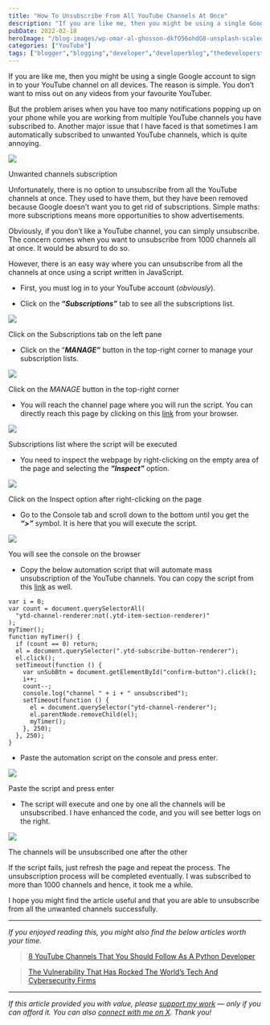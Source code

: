 ```yaml
---
title: "How To Unsubscribe From All YouTube Channels At Once"
description: "If you are like me, then you might be using a single Google account to sign in to your YouTube channel on all devices. The reason is simple. You don’t want to miss out on any videos from your favourite YouTuber. But the problem arises when you have too many notifications popping up on your [&hellip;]"
pubDate: 2022-02-18
heroImage: "/blog-images/wp-omar-al-ghosson-dkfO56ohdG8-unsplash-scaled.jpg"
categories: ["YouTube"]
tags: ["blogger","blogging","developer","developerblog","thedeveloperstory","YouTube"]
---
```


If you are like me, then you might be using a single Google account to sign in to your YouTube channel on all devices. The reason is simple. You don’t want to miss out on any videos from your favourite YouTuber.

But the problem arises when you have too many notifications popping up on your phone while you are working from multiple YouTube channels you have subscribed to. Another major issue that I have faced is that sometimes I am automatically subscribed to unwanted YouTube channels, which is quite annoying.

![](https://thedeveloperstory.com/wp-content/uploads/2022/02/unwanted-channels.png)

Unwanted channels subscription

Unfortunately, there is no option to unsubscribe from all the YouTube channels at once. They used to have them, but they have been removed because Google doesn’t want you to get rid of subscriptions. Simple maths: more subscriptions means more opportunities to show advertisements.

Obviously, if you don’t like a YouTube channel, you can simply unsubscribe. The concern comes when you want to unsubscribe from 1000 channels all at once. It would be absurd to do so.

However, there is an easy way where you can unsubscribe from all the channels at once using a script written in JavaScript.

*   First, you must log in to your YouTube account (_obviously_).

*   Click on the **“_Subscriptions”_** tab to see all the subscriptions list.

![](https://thedeveloperstory.com/wp-content/uploads/2022/02/click-on-subscription.png)

Click on the Subscriptions tab on the left pane

*   Click on the “**_MANAGE”_** button in the top-right corner to manage your subscription lists.

![](https://thedeveloperstory.com/wp-content/uploads/2022/02/click-on-the-manage-button-1024x243.png)

Click on the _MANAGE_ button in the top-right corner

*   You will reach the channel page where you will run the script. You can directly reach this page by clicking on this [link](https://www.youtube.com/feed/channels) from your browser.

![](https://thedeveloperstory.com/wp-content/uploads/2022/02/subscriptions-list-1024x479.png)

Subscriptions list where the script will be executed

*   You need to inspect the webpage by right-clicking on the empty area of the page and selecting the **_“Inspect”_** option.

![](https://thedeveloperstory.com/wp-content/uploads/2022/02/inspect-the-page-1024x387.png)

Click on the Inspect option after right-clicking on the page

*   Go to the Console tab and scroll down to the bottom until you get the **_“>”_** symbol. It is here that you will execute the script.

![](https://thedeveloperstory.com/wp-content/uploads/2022/02/console-tab-1024x467.png)

You will see the console on the browser

*   Copy the below automation script that will automate mass unsubscription of the YouTube channels. You can copy the script from this [link](https://gist.githubusercontent.com/viveknaskar/b5f71e19dbdf430454f811e609ee8eeb/raw/5da2a37068cf4e95e654421a066131f32b4623ab/unsubscribe-youtube-channels.js "link") as well.

```
var i = 0;
var count = document.querySelectorAll(
  "ytd-channel-renderer:not(.ytd-item-section-renderer)"
);
myTimer();
function myTimer() {
  if (count == 0) return;
  el = document.querySelector(".ytd-subscribe-button-renderer");
  el.click();
  setTimeout(function () {
    var unSubBtn = document.getElementById("confirm-button").click();
    i++;
    count--;
    console.log("channel " + i + " unsubscribed");
    setTimeout(function () {
      el = document.querySelector("ytd-channel-renderer");
      el.parentNode.removeChild(el);
      myTimer();
    }, 250);
  }, 250);
}
```

*   Paste the automation script on the console and press enter.

![](https://thedeveloperstory.com/wp-content/uploads/2022/02/paste-automation-script-1024x463.png)

Paste the script and press enter

*   The script will execute and one by one all the channels will be unsubscribed. I have enhanced the code, and you will see better logs on the right.

![](https://thedeveloperstory.com/wp-content/uploads/2022/02/unsubscription-starts-1024x457.png)

The channels will be unsubscribed one after the other

If the script fails, just refresh the page and repeat the process. The unsubscription process will be completed eventually. I was subscribed to more than 1000 channels and hence, it took me a while. 

I hope you might find the article useful and that you are able to unsubscribe from all the unwanted channels successfully.

* * *

_If you enjoyed reading this, you might also find the below articles worth your time._

> [8 YouTube Channels That You Should Follow As A Python Developer](https://thedeveloperstory.com/2022/01/10/8-youtube-channels-that-you-should-follow-as-a-python-developer/)

> [The Vulnerability That Has Rocked The World’s Tech And Cybersecurity Firms](https://thedeveloperstory.com/2021/12/18/the-vulnerability-that-has-rocked-the-worlds-tech-and-cybersecurity-firms/)

* * *

_If this article provided you with value, please_ [_support my work_](https://buymeacoffee.com/viveknaskar) _— only if you can afford it. You can also_ [_connect with me on X_](https://x.com/vivek_naskar)_. Thank you!_